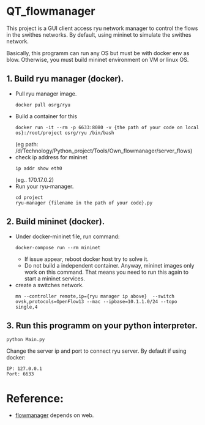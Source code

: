 # QT_flowmanager

This project is a GUI client access ryu network manager to control the flows in the swithes networks. By default, using mininet to simulate the swithes network.

Basically, this programm can run any OS but must be with docker env as blow. Otherwise, you must build mininet environment on VM or linux OS.
## 1. Build ryu manager (docker).
* Pull ryu manager image.
    ```
    docker pull osrg/ryu
    ```
* Build a container for this
    ```
    docker run -it --rm -p 6633:8080 -v {the path of your code on local os}:/root/project osrg/ryu /bin/bash
  ```
  (eg path: /d/Technology/Python_project/Tools/Own_flowmanager/server_flows)
* check ip address for mininet
    ```
    ip addr show eth0
    ```
    (eg.. 170.17.0.2)
* Run your ryu-manager.
    ```
    cd project
    ryu-manager {filename in the path of your code}.py        
    ```
## 2. Build mininet (docker).

* Under docker-mininet file, run command:
    ```
    docker-compose run --rm mininet
    ```
    * If issue appear, reboot docker host try to solve it.
    * Do not build a independent container. Anyway, mininet images only work on this command. That means you need to run this again to start a mininet services. 
* create a switches network.
    ```
    mn --controller remote,ip={ryu manager ip above}  --switch ovsk,protocols=OpenFlow13 --mac --ipbase=10.1.1.0/24 --topo single,4
    ```
## 3. Run this programm on your python interpreter.
```
python Main.py
```
Change the server ip and port to connect ryu server. By default if using docker: 
```
IP: 127.0.0.1
Port: 6633
```


# Reference: 
* [flowmanager](https://github.com/martimy/flowmanager) depends on web.
